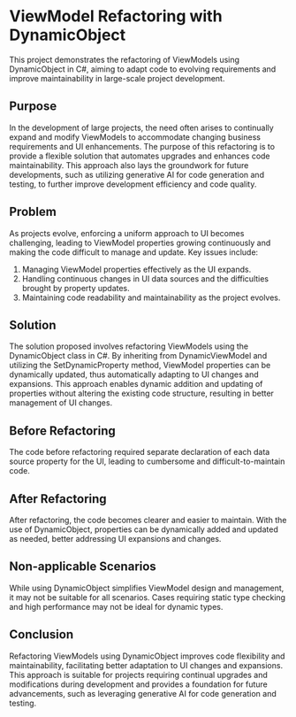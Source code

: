 # ViewModel Refactoring with DynamicObject

This project demonstrates the refactoring of ViewModels using DynamicObject in C#, aiming to adapt code to evolving requirements and improve maintainability in large-scale project development.

## Purpose

In the development of large projects, the need often arises to continually expand and modify ViewModels to accommodate changing business requirements and UI enhancements. The purpose of this refactoring is to provide a flexible solution that automates upgrades and enhances code maintainability. This approach also lays the groundwork for future developments, such as utilizing generative AI for code generation and testing, to further improve development efficiency and code quality.

## Problem

As projects evolve, enforcing a uniform approach to UI becomes challenging, leading to ViewModel properties growing continuously and making the code difficult to manage and update. Key issues include:
1. Managing ViewModel properties effectively as the UI expands.
2. Handling continuous changes in UI data sources and the difficulties brought by property updates.
3. Maintaining code readability and maintainability as the project evolves.

## Solution

The solution proposed involves refactoring ViewModels using the DynamicObject class in C#. By inheriting from DynamicViewModel and utilizing the SetDynamicProperty method, ViewModel properties can be dynamically updated, thus automatically adapting to UI changes and expansions. This approach enables dynamic addition and updating of properties without altering the existing code structure, resulting in better management of UI changes.

## Before Refactoring

The code before refactoring required separate declaration of each data source property for the UI, leading to cumbersome and difficult-to-maintain code.

## After Refactoring

After refactoring, the code becomes clearer and easier to maintain. With the use of DynamicObject, properties can be dynamically added and updated as needed, better addressing UI expansions and changes.

## Non-applicable Scenarios

While using DynamicObject simplifies ViewModel design and management, it may not be suitable for all scenarios. Cases requiring static type checking and high performance may not be ideal for dynamic types.

## Conclusion

Refactoring ViewModels using DynamicObject improves code flexibility and maintainability, facilitating better adaptation to UI changes and expansions. This approach is suitable for projects requiring continual upgrades and modifications during development and provides a foundation for future advancements, such as leveraging generative AI for code generation and testing.
